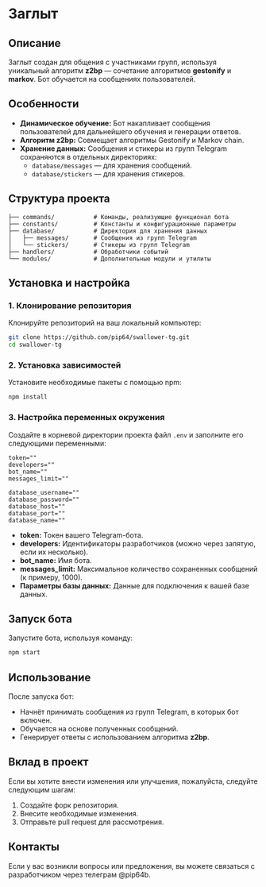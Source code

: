 # Заглыт

## Описание
Заглыт создан для общения с участниками групп, используя уникальный алгоритм **z2bp** — сочетание алгоритмов **gestonify** и **markov**. Бот обучается на сообщениях пользователей.

## Особенности
- **Динамическое обучение:** Бот накапливает сообщения пользователей для дальнейшего обучения и генерации ответов.
- **Алгоритм z2bp:** Совмещает алгоритмы Gestonify и Markov chain.
- **Хранение данных:** Сообщения и стикеры из групп Telegram сохраняются в отдельных директориях:
  - `database/messages` — для хранения сообщений.
  - `database/stickers` — для хранения стикеров.

## Структура проекта
```
├── commands/           # Команды, реализующие функционал бота
├── constants/          # Константы и конфигурационные параметры
├── database/           # Директория для хранения данных
│   ├── messages/       # Сообщения из групп Telegram
│   └── stickers/       # Стикеры из групп Telegram
├── handlers/           # Обработчики событий
└── modules/            # Дополнительные модули и утилиты
```

## Установка и настройка

### 1. Клонирование репозитория
Клонируйте репозиторий на ваш локальный компьютер:
```bash
git clone https://github.com/pip64/swallower-tg.git
cd swallower-tg
```

### 2. Установка зависимостей
Установите необходимые пакеты с помощью npm:
```bash
npm install
```

### 3. Настройка переменных окружения
Создайте в корневой директории проекта файл `.env` и заполните его следующими переменными:
```env
token=""
developers=""
bot_name=""
messages_limit=""

database_username=""
database_password=""
database_host=""
database_port=""
database_name=""
```
- **token:** Токен вашего Telegram-бота.
- **developers:** Идентификаторы разработчиков (можно через запятую, если их несколько).
- **bot_name:** Имя бота.
- **messages_limit:** Максимальное количество сохраненных сообщений (к примеру, 1000).
- **Параметры базы данных:** Данные для подключения к вашей базе данных.

## Запуск бота
Запустите бота, используя команду:
```bash
npm start
```

## Использование
После запуска бот:
- Начнёт принимать сообщения из групп Telegram, в которых бот включен.
- Обучается на основе полученных сообщений.
- Генерирует ответы с использованием алгоритма **z2bp**.

## Вклад в проект
Если вы хотите внести изменения или улучшения, пожалуйста, следуйте следующим шагам:
1. Создайте форк репозитория.
2. Внесите необходимые изменения.
3. Отправьте pull request для рассмотрения.

## Контакты
Если у вас возникли вопросы или предложения, вы можете связаться с разработчиком через телеграм @pip64b.
